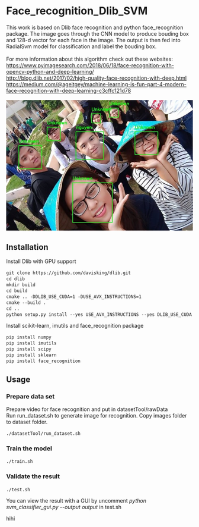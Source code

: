 # Face_recognition_Dlib_SVM
This work is based on Dlib face recognition and python face_recognition package. The image goes through the CNN model to produce bouding box and 128-d vector for each face in the image. The output is then fed into RadialSvm model for classification and label the bouding box.<br/>
<br/>
For more information about this algorithm check out these websites:<br/>
https://www.pyimagesearch.com/2018/06/18/face-recognition-with-opencv-python-and-deep-learning/<br/>
http://blog.dlib.net/2017/02/high-quality-face-recognition-with-deep.html<br/>
https://medium.com/@ageitgey/machine-learning-is-fun-part-4-modern-face-recognition-with-deep-learning-c3cffc121d78<br/>
<br/>
![alt text](https://github.com/NKNguyenLX/Face_recognition_Dlib_SVM/blob/master/dest.jpg)<br/>
## Installation
Install Dlib with GPU support
```
git clone https://github.com/davisking/dlib.git
cd dlib
mkdir build
cd build
cmake .. -DDLIB_USE_CUDA=1 -DUSE_AVX_INSTRUCTIONS=1
cmake --build .
cd ..
python setup.py install --yes USE_AVX_INSTRUCTIONS --yes DLIB_USE_CUDA
```
Install scikit-learn, imutils and face_recognition package 
```
pip install numpy
pip install imutils
pip install scipy
pip install sklearn
pip install face_recognition
```
## Usage
### Prepare data set
Prepare video for face recognition and put in datasetTool/rawData<br/>
Run run_dataset.sh to generate image for recognition. Copy images folder to dataset folder.
```
./datasetTool/run_dataset.sh
```
### Train the model
```
./train.sh
```
### Validate the result
```
./test.sh
```
You can view the result with a GUI by uncomment *python svm_classifier_gui.py --output output* in test.sh 

hihi

